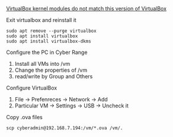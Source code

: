 [VirtualBox kernel modules do not match this version of VirtualBox](https://askubuntu.com/questions/837427/virtualbox-kernel-modules-do-not-match-this-version-of-virtualbox)

Exit virtualbox and reinstall it
```
sudo apt remove --purge virtualbox
sudo apt install virtualbox
sudo apt install virtualbox-dkms
```

Configure the PC in Cyber Range
1. Install all VMs into /vm
2. Change the properties of /vm
3. read/write by Group and Others

Configure VirtualBox
1. File -> Prefenreces -> Network -> Add
2. Particular VM -> Settings -> USB -> Uncheck it

Copy .ova files
```
scp cyberadmin@192.168.7.194:/vm/*.ova /vm/.
```
